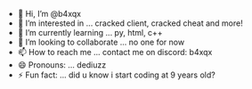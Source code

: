 - 👋 Hi, I’m @b4xqx
- 👀 I’m interested in ... cracked  client, cracked cheat and more!
- 🌱 I’m currently learning ... py, html, c++
- 💞️ I’m looking to collaborate ... no one for now
- 📫 How to reach me ... contact me on discord: b4xqx
- 😄 Pronouns: ... dediuzz
- ⚡ Fun fact: ... did u know i start coding at 9 years old?

<!---
b4xqx/b4xqx is a ✨ special ✨ repository because its `README.md` (this file) appears on your GitHub profile.
You can click the Preview link to take a look at your changes.
--->
